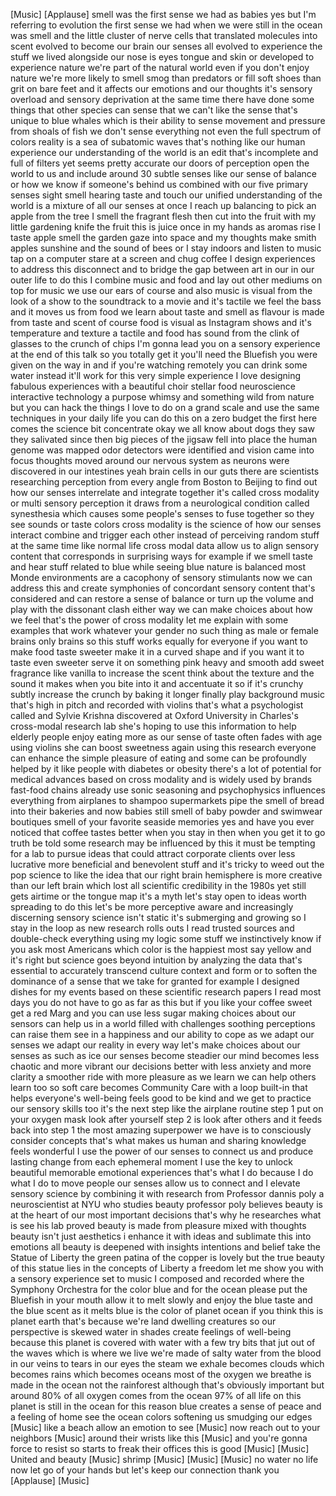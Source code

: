 
[Music]
[Applause]
smell was the first sense we had as
babies yes but I&#39;m referring to
evolution the first sense we had when we
were still in the ocean was smell and
the little cluster of nerve cells that
translated molecules into scent evolved
to become our brain our senses all
evolved to experience the stuff we lived
alongside our nose is eyes tongue and
skin or developed to experience nature
we&#39;re part of the natural world even if
you don&#39;t enjoy nature we&#39;re more likely
to smell smog than predators or fill
soft shoes than grit on bare feet and it
affects our emotions and our thoughts
it&#39;s sensory overload and sensory
deprivation at the same time there have
done some things that other species can
sense that we can&#39;t like the sense
that&#39;s unique to blue whales which is
their ability to sense movement and
pressure from shoals of fish we don&#39;t
sense everything not even the full
spectrum of colors reality is a sea of
subatomic waves that&#39;s nothing like our
human experience our understanding of
the world is an edit that&#39;s incomplete
and full of filters yet seems pretty
accurate our doors of perception open
the world to us and include around 30
subtle senses like our sense of balance
or how we know if someone&#39;s behind us
combined with our five primary senses
sight smell hearing taste and touch our
unified understanding of the world is a
mixture of all our senses at once I
reach up balancing to pick an apple from
the tree
I smell the fragrant flesh then cut into
the fruit with my little gardening knife
the fruit this is juice once in my hands
as aromas rise
I taste apple smell the garden gaze into
space and my thoughts make smith apples
sunshine and the sound of bees or I stay
indoors and listen to music tap on a
computer stare at a screen and chug
coffee I design experiences to address
this disconnect and to bridge the gap
between art in our in our outer life to
do this I combine music and food and lay
out other mediums on top for music we
use our ears of course and also music is
visual from the look of a show to the
soundtrack to a movie and it&#39;s tactile
we feel the bass and it moves us from
food we learn about taste and smell as
flavour is made from taste and scent of
course food is visual as Instagram shows
and it&#39;s temperature and texture a
tactile and food has sound from the
clink of glasses to the crunch of chips
I&#39;m gonna lead you on a sensory
experience at the end of this talk so
you totally get it
you&#39;ll need the Bluefish you were given
on the way in and if you&#39;re watching
remotely you can drink some water
instead it&#39;ll work for this very simple
experience I love designing fabulous
experiences with a beautiful choir
stellar food neuroscience interactive
technology a purpose whimsy and
something wild from nature but you can
hack the things I love to do on a grand
scale and use the same techniques in
your daily life you can do this on a
zero budget the first here comes the
science bit concentrate okay we all know
about
dogs they saw they salivated since then
big pieces of the jigsaw fell into place
the human genome was mapped odor
detectors were identified and vision
came into focus
thoughts moved around our nervous system
as neurons were discovered in our
intestines yeah
brain cells in our guts there are
scientists researching perception from
every angle from Boston to Beijing to
find out how our senses interrelate and
integrate together
it&#39;s called cross modality or multi
sensory perception it draws from a
neurological condition called
synesthesia which causes some people&#39;s
senses to fuse together so they see
sounds or taste colors cross modality is
the science of how our senses interact
combine and trigger each other instead
of perceiving random stuff at the same
time like normal life cross modal data
allow us to align sensory content that
corresponds in surprising ways for
example if we smell taste and hear stuff
related to blue while seeing blue nature
is balanced most Monde environments are
a cacophony of sensory stimulants now we
can address this and create symphonies
of concordant sensory content that&#39;s
considered and can restore a sense of
balance or turn up the volume and play
with the dissonant clash either way we
can make choices about how we feel
that&#39;s the power of cross modality
let me explain with some examples that
work whatever your gender
no such thing as male or female brains
only brains so this stuff works equally
for everyone if you want to make food
taste sweeter make it in a curved shape
and if you want it to taste even sweeter
serve it on something pink heavy and
smooth add sweet fragrance like vanilla
to increase the scent think about the
texture and the sound it makes when you
bite into it and accentuate it so if
it&#39;s crunchy subtly increase the crunch
by baking it longer finally play
background music that&#39;s high in pitch
and recorded with violins that&#39;s what a
psychologist called and Sylvie Krishna
discovered at Oxford University in
Charles&#39;s cross-modal research lab she&#39;s
hoping to use this information to help
elderly people enjoy eating more as our
sense of taste often fades with age
using violins she can boost sweetness
again using this research everyone can
enhance the simple pleasure of eating
and some can be profoundly helped by it
like people with diabetes or obesity
there&#39;s a lot of potential for medical
advances based on cross modality and is
widely used by brands fast-food chains
already use sonic seasoning and
psychophysics influences everything from
airplanes to shampoo supermarkets pipe
the smell of bread into their bakeries
and now babies still smell of baby
powder and swimwear boutiques smell of
your favorite seaside memories yes and
have you ever noticed that coffee tastes
better when you stay in then when you
get it to go
truth be told some research may be
influenced by this
it must be tempting for a lab to pursue
ideas that could attract corporate
clients over less lucrative more
beneficial and benevolent stuff and it&#39;s
tricky to weed out the pop science to
like the idea that our right brain
hemisphere is more creative than our
left brain which lost all scientific
credibility in the 1980s
yet still gets airtime or the tongue map
it&#39;s a myth
let&#39;s stay open to ideas worth spreading
to do this let&#39;s be more perceptive
aware and increasingly discerning
sensory science isn&#39;t static it&#39;s
submerging and growing so I stay in the
loop as new research rolls outs
I read trusted sources and double-check
everything using my logic some stuff we
instinctively know if you ask most
Americans which color is the happiest
most say yellow and it&#39;s right but
science goes beyond intuition by
analyzing the data that&#39;s essential to
accurately transcend culture context and
form or to soften the dominance of a
sense that we take for granted for
example I designed dishes for my events
based on these scientific research
papers I read most days you do not have
to go as far as this but if you like
your coffee sweet get a red Marg and you
can use less sugar making choices about
our sensors can help us in a world
filled with challenges soothing
perceptions can raise them
see in a happiness and our ability to
cope as we adapt our senses we adapt our
reality in every way
let&#39;s make choices about our senses as
such as ice our senses become steadier
our mind becomes less chaotic and more
vibrant our decisions better with less
anxiety and more clarity a smoother ride
with more pleasure as we learn we can
help others learn too so soft care
becomes Community Care with a loop
built-in that helps everyone&#39;s
well-being feels good to be kind and we
get to practice our sensory skills too
it&#39;s the next step like the airplane
routine step 1 put on your oxygen mask
look after yourself
step 2 is look after others and it feeds
back into step 1
the most amazing superpower we have is
to consciously consider concepts that&#39;s
what makes us human and sharing
knowledge feels wonderful I use the
power of our senses to connect us and
produce lasting change from each
ephemeral moment I use the key to unlock
beautiful memorable emotional
experiences that&#39;s what I do because I
do what I do to move people our senses
allow us to connect and I elevate
sensory science by combining it with
research from Professor dannis poly a
neuroscientist at NYU who studies beauty
professor poly believes beauty is at the
heart of our most important decisions
that&#39;s why he researches what is
see his lab proved beauty is made from
pleasure mixed with thoughts beauty
isn&#39;t just aesthetics i enhance it with
ideas and sublimate this into emotions
all beauty is deepened with insights
intentions and belief take the Statue of
Liberty the green patina of the copper
is lovely but the true beauty of this
statue lies in the concepts of Liberty a
freedom let me show you with a sensory
experience set to music I composed and
recorded where the Symphony Orchestra
for the color blue and for the ocean
please put the Bluefish in your mouth
allow it to melt slowly and enjoy the
blue taste and the blue scent as it
melts blue is the color of planet ocean
if you think this is planet earth that&#39;s
because we&#39;re land dwelling creatures so
our perspective is skewed water in
shades create feelings of well-being
because this planet is covered with
water with a few try bits that jut out
of the waves which is where we live
we&#39;re made of salty water from the blood
in our veins to tears in our eyes the
steam we exhale becomes clouds which
becomes rains which becomes oceans most
of the oxygen we breathe is made in the
ocean not the rainforest although that&#39;s
obviously important but around 80% of
all oxygen comes from the ocean 97% of
all life on this planet is still in the
ocean for this reason blue creates a
sense of peace and a feeling of home
see the ocean colors softening us
smudging our edges
[Music]
like a beach
allow an emotion to see
[Music]
now reach out to your neighbors
[Music]
around their wrists like this
[Music]
and you&#39;re gonna force to resist
so starts to freak their offices
this is good
[Music]
[Music]
United and beauty
[Music]
shrimp
[Music]
[Music]
[Music]
no water no life now let go of your
hands but let&#39;s keep our connection
thank you
[Applause]
[Music]
